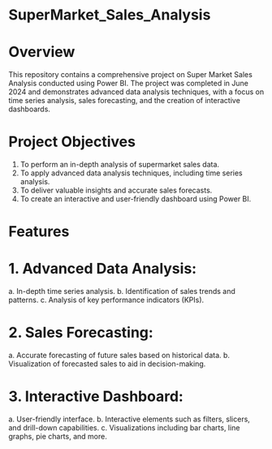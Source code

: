 # SuperMarket_Sales_Analysis
# Overview
This repository contains a comprehensive project on Super Market Sales Analysis conducted using Power BI. The project was completed in June 2024 and demonstrates advanced data analysis techniques, with a focus on time series analysis, sales forecasting, and the creation of interactive dashboards.

# Project Objectives
1. To perform an in-depth analysis of supermarket sales data.
2. To apply advanced data analysis techniques, including time series analysis.
3. To deliver valuable insights and accurate sales forecasts.
4. To create an interactive and user-friendly dashboard using Power BI.
   
# Features
# 1. Advanced Data Analysis:
   a. In-depth time series analysis.
   b. Identification of sales trends and patterns.
   c. Analysis of key performance indicators (KPIs).
   
# 2. Sales Forecasting:
   a. Accurate forecasting of future sales based on historical data.
   b. Visualization of forecasted sales to aid in decision-making.
   
# 3. Interactive Dashboard:
   a. User-friendly interface.
   b. Interactive elements such as filters, slicers, and drill-down capabilities.
   c. Visualizations including bar charts, line graphs, pie charts, and more.

